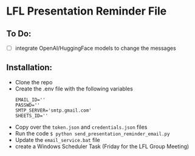 # LFL Presentation Reminder File

## To Do:

- [ ] integrate OpenAI/HuggingFace models to change the messages

## Installation:

- Clone the repo
- Create the .env file with the following variables
    ```
    EMAIL_ID=''
    PASSWD=''
    SMTP_SERVER='smtp.gmail.com'
    SHEETS_ID=''
    ```
- Copy over the `token.json` and `credentials.json` files
- Run the code `$ python send_presentation_reminder_email.py` 
- Update the `email_service.bat` file
- create a Windows Scheduler Task (Friday for the LFL Group Meeting)
